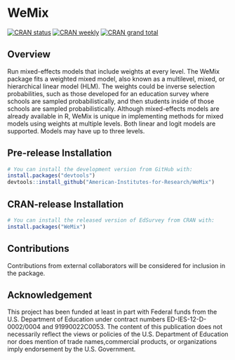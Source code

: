 <!-- README.md is generated from README.Rmd. Please edit that file -->



# WeMix

<!-- badges: start -->
[![CRAN status](https://www.r-pkg.org/badges/version-ago/WeMix)](https://www.r-pkg.org/badges/version-ago/WeMix)
[![CRAN weekly](https://cranlogs.r-pkg.org/badges/WeMix)](https://cranlogs.r-pkg.org/badges/WeMix)
[![CRAN grand total](https://cranlogs.r-pkg.org/badges/grand-total/WeMix)](https://cranlogs.r-pkg.org/badges/grand-total/WeMix)
<!-- badges: end -->

## Overview

Run mixed-effects models that include weights at every level. The WeMix package fits a weighted mixed model, also known as a multilevel, mixed, or hierarchical linear model (HLM). The weights could be inverse selection probabilities, such as those developed for an education survey where schools are sampled probabilistically, and then students inside of those schools are sampled probabilistically. Although mixed-effects models are already available in R, WeMix is unique in implementing methods for mixed models using weights at multiple levels. Both linear and logit models are supported. Models may have up to three levels.

## Pre-release Installation


``` r
# You can install the development version from GitHub with:
install.packages("devtools")
devtools::install_github("American-Institutes-for-Research/WeMix")
```


## CRAN-release Installation

``` r
# You can install the released version of EdSurvey from CRAN with:
install.packages("WeMix")
```

## Contributions

Contributions from external collaborators will be considered for inclusion in the package.


## Acknowledgement 

This project has been funded at least in part with Federal funds from the U.S. Department of Education under contract numbers ED-IES-12-D-0002/0004 and 91990022C0053. The content of this publication does not necessarily reflect the views or policies of the U.S. Department of Education nor does mention of trade names,commercial products, or organizations imply endorsement by the U.S. Government.
